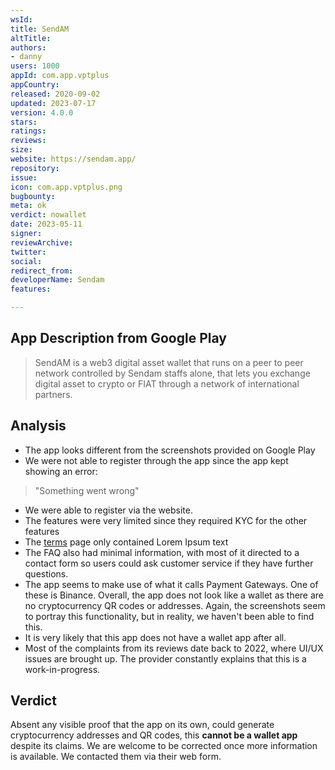 ```yaml
---
wsId: 
title: SendAM
altTitle: 
authors:
- danny
users: 1000
appId: com.app.vptplus
appCountry: 
released: 2020-09-02
updated: 2023-07-17
version: 4.0.0
stars: 
ratings: 
reviews: 
size: 
website: https://sendam.app/
repository: 
issue: 
icon: com.app.vptplus.png
bugbounty: 
meta: ok
verdict: nowallet
date: 2023-05-11
signer: 
reviewArchive: 
twitter: 
social: 
redirect_from: 
developerName: Sendam
features: 

---
```


## App Description from Google Play 

> SendAM is a web3 digital asset wallet that runs on a peer to peer network controlled by Sendam staffs alone, that lets you exchange digital asset to crypto or FIAT through a network of international partners.

## Analysis 

- The app looks different from the screenshots provided on Google Play
- We were not able to register through the app since the app kept showing an error: 

> "Something went wrong"

- We were able to register via the website. 
- The features were very limited since they required KYC for the other features
- The [terms](https://app.sendam.app/40/terms) page only contained Lorem Ipsum text
- The FAQ also had minimal information, with most of it directed to a contact form so users could ask customer service if they have further questions. 
- The app seems to make use of what it calls Payment Gateways. One of these is Binance. Overall, the app does not look like a wallet as there are no cryptocurrency QR codes or addresses. Again, the screenshots seem to portray this functionality, but in reality, we haven't been able to find this. 
- It is very likely that this app does not have a wallet app after all.
- Most of the complaints from its reviews date back to 2022, where UI/UX issues are brought up. The provider constantly explains that this is a work-in-progress. 

## Verdict 

Absent any visible proof that the app on its own, could generate cryptocurrency addresses and QR codes, this **cannot be a wallet app** despite its claims. We are welcome to be corrected once more information is available. We contacted them via their web form.